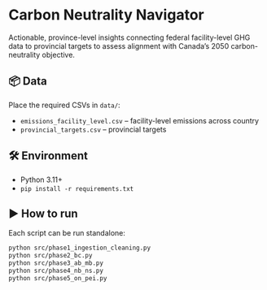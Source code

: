 # Carbon Neutrality Navigator
Actionable, province-level insights connecting federal facility-level GHG data to provincial targets to assess alignment with Canada’s 2050 carbon-neutrality objective. 

## 📦 Data
Place the required CSVs in `data/`:
- `emissions_facility_level.csv` – facility-level emissions across country
- `provincial_targets.csv` – provincial targets 

## 🛠️ Environment
- Python 3.11+
- `pip install -r requirements.txt` 

## ▶️ How to run
Each script can be run standalone:
```bash
python src/phase1_ingestion_cleaning.py
python src/phase2_bc.py
python src/phase3_ab_mb.py
python src/phase4_nb_ns.py
python src/phase5_on_pei.py
